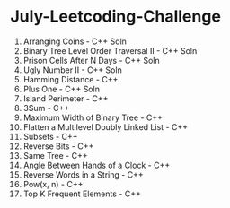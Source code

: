 # July-Leetcoding-Challenge

1. Arranging Coins - C++ Soln
2. Binary Tree Level Order Traversal II - C++ Soln
3. Prison Cells After N Days - C++ Soln
4. Ugly Number II - C++ Soln
5. Hamming Distance - C++
6. Plus One - C++ Soln
7. Island Perimeter - C++
8. 3Sum - C++
9. Maximum Width of Binary Tree - C++
10. Flatten a Multilevel Doubly Linked List - C++
11. Subsets - C++
12. Reverse Bits - C++
13. Same Tree - C++
14. Angle Between Hands of a Clock - C++
15. Reverse Words in a String - C++
16. Pow(x, n) - C++
17. Top K Frequent Elements - C++
